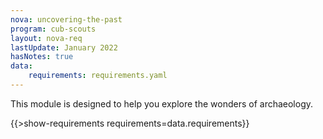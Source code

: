 ```yaml
---
nova: uncovering-the-past
program: cub-scouts
layout: nova-req
lastUpdate: January 2022
hasNotes: true
data:
    requirements: requirements.yaml
---
```


This module is designed to help you explore the wonders of archaeology.

{{>show-requirements requirements=data.requirements}}
